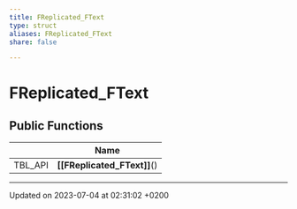 ```yaml
---
title: FReplicated_FText
type: struct
aliases: FReplicated_FText
share: false

---
```


# FReplicated_FText





## Public Functions

|                | Name           |
| -------------- | -------------- |
| TBL_API | **[[FReplicated_FText]]**() |

-------------------------------

Updated on 2023-07-04 at 02:31:02 +0200